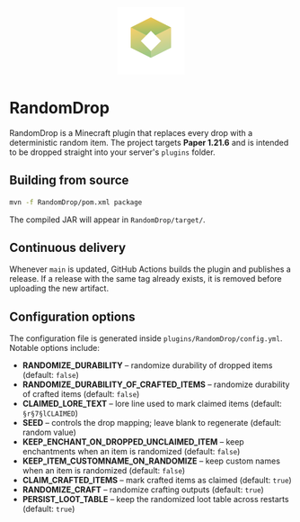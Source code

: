<p align="center">
  <img src="logo.svg" width="120" alt="RandomDrop logo" />
</p>

# RandomDrop

RandomDrop is a Minecraft plugin that replaces every drop with a deterministic random item. The project targets **Paper 1.21.6** and is intended to be dropped straight into your server's `plugins` folder.

## Building from source

```bash
mvn -f RandomDrop/pom.xml package
```

The compiled JAR will appear in `RandomDrop/target/`.

## Continuous delivery

Whenever `main` is updated, GitHub Actions builds the plugin and publishes a release. If a release with the same tag already exists, it is removed before uploading the new artifact.

## Configuration options

The configuration file is generated inside `plugins/RandomDrop/config.yml`. Notable options include:

- **RANDOMIZE_DURABILITY** – randomize durability of dropped items (default: `false`)
- **RANDOMIZE_DURABILITY_OF_CRAFTED_ITEMS** – randomize durability of crafted items (default: `false`)
- **CLAIMED_LORE_TEXT** – lore line used to mark claimed items (default: `§r§7§lCLAIMED`)
- **SEED** – controls the drop mapping; leave blank to regenerate (default: random value)
- **KEEP_ENCHANT_ON_DROPPED_UNCLAIMED_ITEM** – keep enchantments when an item is randomized (default: `false`)
- **KEEP_ITEM_CUSTOMNAME_ON_RANDOMIZE** – keep custom names when an item is randomized (default: `false`)
- **CLAIM_CRAFTED_ITEMS** – mark crafted items as claimed (default: `true`)
- **RANDOMIZE_CRAFT** – randomize crafting outputs (default: `true`)
- **PERSIST_LOOT_TABLE** – keep the randomized loot table across restarts (default: `true`)
